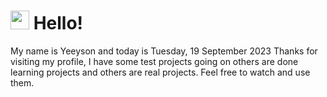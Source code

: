  <h1>
    <img src="https://emojis.slackmojis.com/emojis/images/1643510097/45343/hi.gif?1643510097" width="30"/> 
    Hello!
 </h1>
 <p>
    My name is Yeeyson and today is Tuesday, 19 September 2023
    Thanks for visiting my profile, I have some test projects going on others are done learning projects and others are real projects.
    Feel free to watch and use them.
 </p>